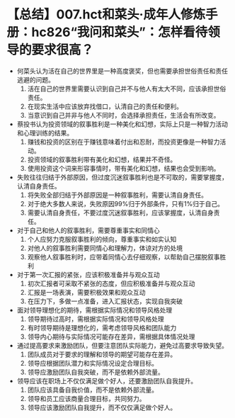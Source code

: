 # 【总结】007.hct和菜头·成年人修炼手册：hc826“我问和菜头”：怎样看待领导的要求很高？

-   何菜头认为活在自己的世界里是一种高度褒奖，但也需要承担世俗责任和责任逃避的问题。
    1.  活在自己的世界里需要认识到自己并不与他人有太大不同，应该承担世俗责任。
    2.  在现实生活中应该放弃找借口，认清自己的责任和便利。
    3.  当意识到自己并非与他人不同时，会选择承担责任，生活会有所改变。
-   蔡投书认为投资领域的叙事胜利是一种美化和幻想，实际上只是一种智力活动和心理训练的结果。
    1.  赚钱和投资的区别在于赚钱意味着付出和忍耐，而投资更像是一种智力活动。
    2.  投资领域的叙事胜利带有美化和幻想，结果并不奇怪。
    3.  使用投资这个词来形容事情时，带有美化和幻想，结果也会受到影响。
-   失败往往归结于外部原因，但过度沉迷叙事胜利也是不可取的，需要掌握度，认清自身责任。
    1.  将失败全部归结于外部原因是一种叙事胜利，需要认清自身责任。
    2.  对于绝大多数人来说，失败原因99%归于外部条件，只有1%归于自己。
    3.  需要认清自身责任，不要过度沉迷叙事胜利，应该掌握度，认清自身责任。
-   对于自己和他人的叙事胜利，需要尊重事实和同情心
    1.  个人应努力克服叙事胜利的倾向，尊重事实和如实认知
    2.  对他人的叙事胜利需要同情心和理解力，体谅对方的处境
    3.  观察他人叙事胜利时，应带着同情心去仔细观察，以帮助自己摆脱叙事胜利
-   对于第一次汇报的紧张，应该积极准备并与观众互动
    1.  初次汇报者可采取不紧张的态度，但应积极准备并与观众互动
    2.  汇报是一场表演，需要积极效果和观众互动
    3.  在压力下，多做一点准备，进入汇报状态，实现自我突破
-   面对领导理想化的期待，需根据实际情况和领导风格处理
    1.  领导期待过高时，需根据实际情况和领导风格处理
    2.  有时领导期待是理想化的，需考虑领导风格和团队能力
    3.  领导内心期待与实际情况可能存在差异，需根据具体情况处理
-   通过提高要求来激励团队，但要注意团队实际能力，避免过高要求导致失望。
    1.  团队成员对于要求的理解和领导的期望可能存在差异。
    2.  领导应根据团队潜力和实际情况设定合理目标。
    3.  领导应激励团队自我突破，而不是依赖外部流量。
-   领导应该在职场上不仅仅满足做个好人，还要激励团队自我提升。
    1.  团队应该具备自我价值，而不是依赖外部流量。
    2.  领导和员工应该商量合理目标，共同努力。
    3.  领导应该激励团队自我提升，而不仅仅满足做个好人。